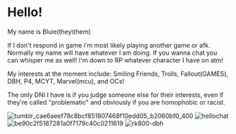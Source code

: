 # Hello!


My name is Bluie(they\them)

If I don't respond in game i'm most likely playing another game or afk. Normally my name will have whatever I am doing. If you wanna chat you can whisper me as well! I'm down to RP whatever character I have on atm!

My interests at the moment include: Smiling Friends, Trolls, Fallout(GAMES), DBH, P4, MCYT, Marvel(mcu), and OCs!

The only DNI I have is if you judge someone else for their interests, even if they're called "problematic" and obviously if you are homophobic or racist. 


![tumblr_cae6aeef78c8bcf851807468f10edd05_b2060bf0_400](https://github.com/user-attachments/assets/9bf7913f-baf7-4d94-93b7-bfc140a5631e)
![hellochat](https://github.com/user-attachments/assets/d4194528-0bd0-4012-bff5-67570addb78f)
![be90c2f5187281a0f7179c40c0211619](https://github.com/user-attachments/assets/4f7a3dad-554d-43da-b184-d00a32111901)
![rk800-dbh](https://github.com/user-attachments/assets/476ea437-2795-4b28-9cce-cd8c1f461a1b)
